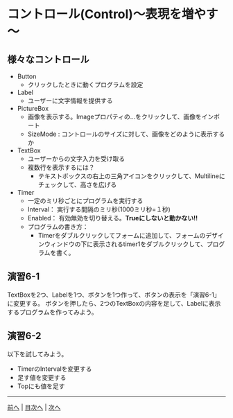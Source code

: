 # コントロール(Control)～表現を増やす～

## 様々なコントロール
- Button
  - クリックしたときに動くプログラムを設定
- Label
  - ユーザーに文字情報を提供する
- PictureBox
  - 画像を表示する。Imageプロパティの...をクリックして、画像をインポート
  - SizeMode : コントロールのサイズに対して、画像をどのように表示するか
- TextBox
  - ユーザーからの文字入力を受け取る
  - 複数行を表示するには？
    - テキストボックスの右上の三角アイコンをクリックして、Multilineにチェックして、高さを広げる
- Timer
  - 一定のミリ秒ごとにプログラムを実行する
  - Interval： 実行する間隔のミリ秒(1000ミリ秒=１秒)
  - Enabled： 有効無効を切り替える。**Trueにしないと動かない!!**
  - プログラムの書き方：
    - Timerをダブルクリックしてフォームに追加して、フォームのデザインウィンドウの下に表示されるtimer1をダブルクリックして、プログラムを書く。

## 演習6-1
TextBoxを2つ、Labelを1つ、ボタンを1つ作って、ボタンの表示を「演習6-1」に変更する。
ボタンを押したら、2つのTextBoxの内容を足して、Labelに表示するプログラムを作ってみよう。

## 演習6-2
以下を試してみよう。

- TimerのIntervalを変更する
- 足す値を変更する
- Topにも値を足す

---

[前へ](05.md) | [目次へ](README.md#%E7%9B%AE%E6%AC%A1) | [次へ](07.md)
